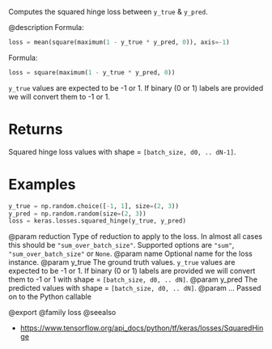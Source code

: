 Computes the squared hinge loss between `y_true` & `y_pred`.

@description
Formula:

```python
loss = mean(square(maximum(1 - y_true * y_pred, 0)), axis=-1)
```
Formula:

```python
loss = square(maximum(1 - y_true * y_pred, 0))
```

`y_true` values are expected to be -1 or 1. If binary (0 or 1) labels are
provided we will convert them to -1 or 1.

# Returns
Squared hinge loss values with shape = `[batch_size, d0, .. dN-1]`.

# Examples
```python
y_true = np.random.choice([-1, 1], size=(2, 3))
y_pred = np.random.random(size=(2, 3))
loss = keras.losses.squared_hinge(y_true, y_pred)
```

@param reduction Type of reduction to apply to the loss. In almost all cases
    this should be `"sum_over_batch_size"`.
    Supported options are `"sum"`, `"sum_over_batch_size"` or `None`.
@param name Optional name for the loss instance.
@param y_true The ground truth values. `y_true` values are expected to be -1
    or 1. If binary (0 or 1) labels are provided we will convert them
    to -1 or 1 with shape = `[batch_size, d0, .. dN]`.
@param y_pred The predicted values with shape = `[batch_size, d0, .. dN]`.
@param ... Passed on to the Python callable

@export
@family loss
@seealso
+ <https://www.tensorflow.org/api_docs/python/tf/keras/losses/SquaredHinge>
